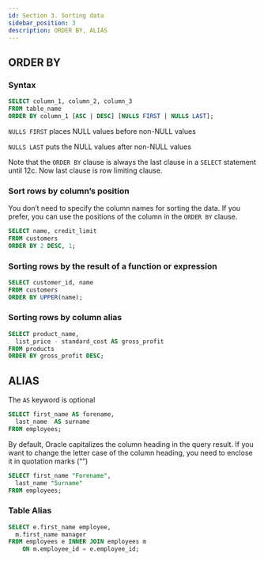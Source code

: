 ```yaml
---
id: Section 3. Sorting data
sidebar_position: 3
description: ORDER BY, ALIAS
---
```


## ORDER BY

### Syntax

```sql
SELECT column_1, column_2, column_3
FROM table_name
ORDER BY column_1 [ASC | DESC] [NULLS FIRST | NULLS LAST];
```

`NULLS FIRST` places NULL values before non-NULL values

`NULLS LAST` puts the NULL values after non-NULL values

Note that the `ORDER BY` clause is always the last clause in a `SELECT` statement until 12c. Now last clause is row limiting clause.

### Sort rows by column’s position

You don’t need to specify the column names for sorting the data. If you prefer, you can use the positions of the column in the `ORDER BY` clause.

```sql
SELECT name, credit_limit
FROM customers
ORDER BY 2 DESC, 1;
```

### Sorting rows by the result of a function or expression

```sql
SELECT customer_id, name
FROM customers
ORDER BY UPPER(name);
```

### Sorting rows by column alias

```sql
SELECT product_name,
  list_price - standard_cost AS gross_profit
FROM products
ORDER BY gross_profit DESC;
```

## ALIAS

The `AS` keyword is optional

```sql
SELECT first_name AS forename,
  last_name  AS surname
FROM employees;
```

By default, Oracle capitalizes the column heading in the query result. If you want to change the letter case of the column heading, you need to enclose it in quotation marks (“”)

```sql
SELECT first_name "Forename",
  last_name "Surname"
FROM employees;
```

### Table Alias

```sql
SELECT e.first_name employee,
  m.first_name manager
FROM employees e INNER JOIN employees m
    ON m.employee_id = e.employee_id;
```
